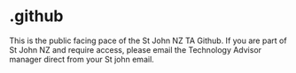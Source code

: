 # .github
This is the public facing pace of the St John NZ TA Github. If you are part of St John NZ and require access, please email the Technology Advisor manager direct from your St john email.
